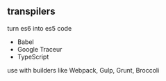 ## transpilers

turn es6 into es5 code

- Babel
- Google Traceur
- TypeScript

use with builders like Webpack, Gulp, Grunt, Broccoli

